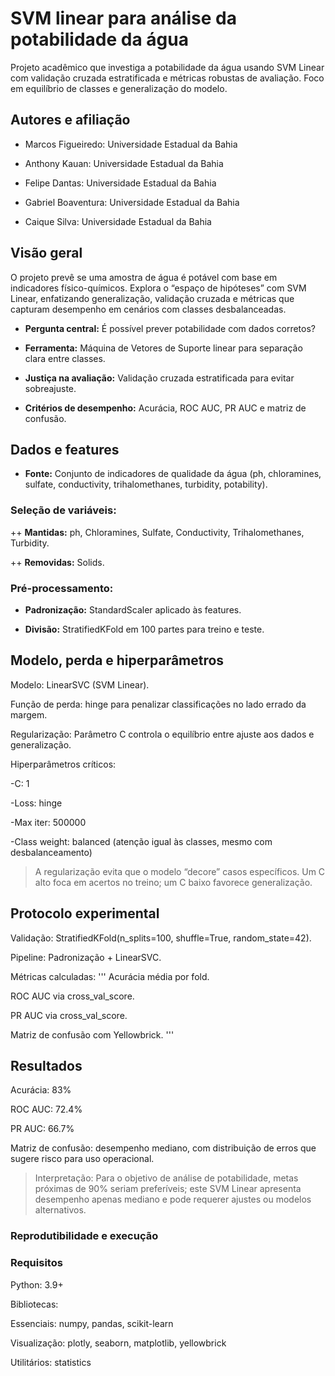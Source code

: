 # SVM linear para análise da potabilidade da água
Projeto acadêmico que investiga a potabilidade da água usando SVM Linear com validação cruzada estratificada e métricas robustas de avaliação. Foco em equilíbrio de classes e generalização do modelo.

## Autores e afiliação
- Marcos Figueiredo: Universidade Estadual da Bahia

+ Anthony Kauan: Universidade Estadual da Bahia

+ Felipe Dantas: Universidade Estadual da Bahia

+ Gabriel Boaventura: Universidade Estadual da Bahia

+ Caique Silva: Universidade Estadual da Bahia

## Visão geral
O projeto prevê se uma amostra de água é potável com base em indicadores físico-químicos. Explora o “espaço de hipóteses” com SVM Linear, enfatizando generalização, validação cruzada e métricas que capturam desempenho em cenários com classes desbalanceadas.

- **Pergunta central:** É possível prever potabilidade com dados corretos?

- **Ferramenta:** Máquina de Vetores de Suporte linear para separação clara entre classes.

- **Justiça na avaliação:** Validação cruzada estratificada para evitar sobreajuste.

- **Critérios de desempenho:** Acurácia, ROC AUC, PR AUC e matriz de confusão.

## Dados e features
+ **Fonte:** Conjunto de indicadores de qualidade da água (ph, chloramines, sulfate, conductivity, trihalomethanes, turbidity, potability).

### Seleção de variáveis:

++ **Mantidas:** ph, Chloramines, Sulfate, Conductivity, Trihalomethanes, Turbidity.

++ **Removidas:** Solids.

### Pré-processamento:

+ **Padronização:** StandardScaler aplicado às features.

+ **Divisão:** StratifiedKFold em 100 partes para treino e teste.

## Modelo, perda e hiperparâmetros
Modelo: LinearSVC (SVM Linear).

Função de perda: hinge para penalizar classificações no lado errado da margem.

Regularização: Parâmetro C controla o equilíbrio entre ajuste aos dados e generalização.

Hiperparâmetros críticos:

-C: 1

-Loss: hinge

-Max iter: 500000

-Class weight: balanced (atenção igual às classes, mesmo com desbalanceamento)

> A regularização evita que o modelo “decore” casos específicos. Um C alto foca em acertos no treino; um C baixo favorece generalização.

## Protocolo experimental
Validação: StratifiedKFold(n_splits=100, shuffle=True, random_state=42).

Pipeline: Padronização + LinearSVC.

Métricas calculadas:
'''
Acurácia média por fold.

ROC AUC via cross_val_score.

PR AUC via cross_val_score.

Matriz de confusão com Yellowbrick.
'''
## Resultados
Acurácia: 83%

ROC AUC: 72.4%

PR AUC: 66.7%

Matriz de confusão: desempenho mediano, com distribuição de erros que sugere risco para uso operacional.

> Interpretação: Para o objetivo de análise de potabilidade, metas próximas de 90% seriam preferíveis; este SVM Linear apresenta desempenho apenas mediano e pode requerer ajustes ou modelos alternativos.

### Reprodutibilidade e execução
### Requisitos
Python: 3.9+

Bibliotecas:

Essenciais: numpy, pandas, scikit-learn

Visualização: plotly, seaborn, matplotlib, yellowbrick

Utilitários: statistics
